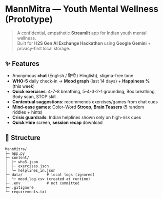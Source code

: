# MannMitra — Youth Mental Wellness (Prototype)

> A confidential, empathetic **Streamlit** app for Indian youth mental wellness.  
> Built for **H2S Gen AI Exchange Hackathon** using **Google Gemini** + privacy-first local storage.

## ✨ Features
- Anonymous **chat** (English / हिन्दी / Hinglish), stigma-free tone  
- **WHO-5** daily check-in → **Mood graph** (last 14 days) + **Happiness %** (this week)  
- **Quick exercises**: 4-7-8 breathing, 5-4-3-2-1 grounding, Box breathing, Body scan, STOP skill  
- **Contextual suggestions**: recommends exercises/games from chat cues  
- **Mind-ease games**: Color–Word **Stroop**, **Brain Teasers** (5 random riddles + hints)  
- **Crisis guardrails**: Indian helplines shown only on high-risk cues  
- **Quick Hide** screen, **session recap** download

## 📁 Structure

~~~
MannMitra/
├─ app.py
├─ content/
│  ├─ who5.json
│  ├─ exercises.json
│  └─ helplines_in.json
├─ data/           # local logs (ignored)
│  └─ mood_log.csv (created at runtime)
├─ .env            # not committed
├─ .gitignore
└─ requirements.txt
~~~



